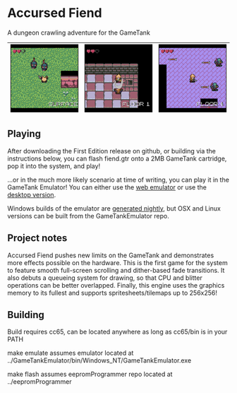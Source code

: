 # Accursed Fiend

A dungeon crawling adventure for the GameTank

| ![Recoiling after being attacked by a rat](screenshots/screenshot_00.bmp) | ![Fighting a bat near the stairs to the next level](screenshots/screenshot_01.bmp) | ![Avoiding a flurry of arrows](screenshots/screenshot_02.bmp) |
|-----------------|--------------------|--------------------|

## Playing

After downloading the First Edition release on github, or building via the instructions below,
you can flash fiend.gtr onto a 2MB GameTank cartridge, pop it into the system, and play!

...or in the much more likely scenario at time of writing, you can play it in the GameTank Emulator!
You can either use the [web emulator](https://clydeshaffer.com/builds/GameTankEmulator/wasm/?rom=fiend.gtr) or
use the [desktop version](https://github.com/clydeshaffer/GameTankEmulator).

Windows builds of the emulator are [generated nightly](https://clydeshaffer.com/builds/GameTankEmulator/latest.php), but OSX and Linux versions can be built from the GameTankEmulator
repo.


## Project notes

Accursed Fiend pushes new limits on the GameTank and demonstrates more effects possible on the hardware.
This is the first game for the system to feature smooth full-screen scrolling and dither-based fade transitions.
It also debuts a queueing system for drawing, so that CPU and blitter operations can be better overlapped.
Finally, this engine uses the graphics memory to its fullest and supports spritesheets/tilemaps up to 256x256!

## Building

Build requires cc65, can be located anywhere as long as cc65/bin is in your PATH

make emulate assumes emulator located at ../GameTankEmulator/bin/Windows_NT/GameTankEmulator.exe

make flash assumes eepromProgrammer repo located at ../eepromProgrammer
